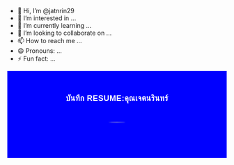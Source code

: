 - 👋 Hi, I’m @jatnrin29
- 👀 I’m interested in ...
- 🌱 I’m currently learning ...
- 💞️ I’m looking to collaborate on ...
- 📫 How to reach me ...
- 😄 Pronouns: ...
- ⚡ Fun fact: ...

<!---
jatnrin29/jatnrin29 is a ✨ special ✨ repository because its `README.md` (this file) appears on your GitHub profile.
You can click the Preview link to take a look at your changes.
--->
<div></div>
<div class="site" id="page" style="display:flex;flex-direction:column;max-width:1120px;margin:0pxauto;background-color:#333333;color:#0000000;font-family:-apple-system,BlinkMacSystemFont,;text-align:center">
<div class="bg-area" style="position:relative;background-color:#000000;color:#ffffff;text-align:center">
<div class="content-wrap" style="position:relative;z-index:11;height:200px;text-align:center">
<div class="bg-area" style="position:relative;background-color:#0000ff;color:#ffffff;text-align:center">
<div class="content-wrap" style="position:relative;z-index:11;height:Auto-align:center">
<div class="content" style="height:100%;padding:30px0px;display:flex;flex-direction:column;flex-grow:1;overflow:auto;text-align:center">
<div class="logo logo-mobile-menu" style="line-height:0;display:inline-block;padding:10px;margin:-5px;width:60px"></div>
<div class="col-md-4" style="position:relative;min-height:1px;padding-right:10px;padding-left:10px;text-align:center">
<div class="row" style="margin-right:0px;margin-left:0px;text-align:center">
<div class="col-md-12" style="position:relative;min-height:1px;padding-right:5px;padding-left:5px;text-align:center">
<h3></h3>
<h2 class="widget-title" style="margin-top:40px;margin-bottom:30px;font-family:Nunito,sans-serif;font-weight:800;line-height:27px;color:rgb(255,255,255);font-size:18px;letter-spacing:0.5px;text-transform:uppercase;font-style:normal;position:relative;padding-bottom:10px"> บันทึก resume:คุณเจตนรินทร์</h2><img class="wp-image-6269 alignnone size-full" src="https://jatnrinart.files.wordpress.com/2024/03/img_20240209_144449.jpg" style="border-radius:500px" width="1092" height="1092">

<h3></h3>
<h2 class="widget-title" style="margin-top:20px;margin-bottom:30px;font-family:Nunito,sans-serif;font-weight:800;line-height:0px;color:rgb(255,255,255);font-size:18px;letter-spacing:0.5px;text-transform:uppercase;font-style:normal;position:relative;padding-bottom:10px"></h2>
<h5 dir="ltr" id="docs-internal-guid-68469f33-7fff-99ad-9fe6-f10e30f8425f" style="line-height:1.68;margin-left:-0pt;margin-right:0pt;background-color:#000000;margin-top:0pt;margin-bottom:0.0pt;padding:3.75pt3.75pt15.0pt3.75pt"><span>ข้อมูลติดต่อผู้สมัคร</span></h5>
<div align="left">
<h5 dir="ltr" style="line-height:1.68;margin-left:0pt;margin-right:0pt;background-color:#0000ff;margin-top:0.0pt;margin-bottom:0pt;padding:0"><span><span><img height="29.0" src="https://lh7-us.googleusercontent.com/UW0NLE8BLncZrKZTagRR6DVvV0XEuk7DpDbdCBgQ7eMHMYdc0SQEgo8Xls_0x5QsCtZuOD0qnLdwksel_5Mtm0uEf1eAomupehrmz4eQuawCnDw8GGlgmyc_Wjh4TTmf62-pVEE4hh_JQMp6a9yJzk0" style="margin-left:0.0px;margin-top:0.0px" width="29.0"></span></span><span> <strong>ที่อยู่ปัจจุบัน: </strong>หมู่ 9 ซอยห้วยค้า เลขที่บ้าน 284/1 บ้านเก่า เมืองกาญจนบุรี กาญจนบุรี 71000 ประเทศไทย</span></h5>
<h5 dir="ltr" style="line-height:1.68;margin-left:0pt;margin-right:0pt;background-color:#0000ff;margin-top:0pt;margin-bottom:0.0pt;padding:0.0p">อีเมล:jetnaโฆษณาrinkamnu</h5>
<h5 dir="ltr" style="line-height:1.68;margin-left:0pt;margin-right:0pt;background-color:#0000ff;margin-top:0pt;margin-bottom:0.0pt;padding:0.0p"><span><span><img height="29.0" src="https://lh7-us.googleusercontent.com/9sSBA6oCJc0P3skI_RBkyM1Fdot77WaK52EVSdedbsoRg1uC1-x_wy2d4WM10SIH0Jz4m8ooIJ9_pLUd_YR4tNneNmP9L9GBwgmh1uXOkxRhw9v_YFxt8_sS0eau57Wwo10hijiHhtSVuLJCwS-PuLk" style="margin-left:0.0px;margin-top:0.0px" width="29.0"></span></span><span> <strong>เบอร์โทรศัพท์: </strong>0988890503</span></h5>
<h5 dir="ltr" style="line-height:1.68;margin-left:0pt;margin-right:0pt;background-color:#0000ff;margin-top:0.0pt;margin-bottom:0.0pt;padding:38.0pt0.0pt23.0pt0.0pt"><span><span><img height="29.0" src="https://lh7-us.googleusercontent.com/OB2_kbT7g3sSe-6bi-uNcZrQpuW4YMXZi5ZiqtCyK7qaz70LeMLOg8XsCMqgs9U8hM9dJECtJ9HPgYSRECDvTrAtkpPAzEm3-yEoZN5P9eVyVEM8DINE1Bp-0cjOO0LPbTbifblwpyvDwH2wU5CVCcw" style="margin-left:0.0px;margin-top:0.0px" width="29.0"></span></span><span> ส่<strong>วนสูง/น้ำหนัก:</strong> 170 ซม. / 65 กก.</span></h5>
<h5 dir="ltr" style="line-height:0;margin-left:0pt;margin-right:0pt;background-color:#0000ff;margin-top:0.0pt;margin-bottom:0.0pt;padding:0pt"><span><span><img height="29.0" src="https://lh7-us.googleusercontent.com/KnCkg1EgQzTRNlhQMpfjIKdM6BCuWlf6As4jR8wkRtjhvCaaLZHtZJvv5hNv5qKqv0aMg9ZQewVyZk9UAq7BG8sekD4GZS3dWxR0cOzs7b4TwidqKsAzMe9Z3mk8Iz8YsIzR1Ob4m7uVCUmq23UfpY0" style="margin-left:0px;margin-top:0px" width="29.0"></span></span><span> <strong>ศาสนา</strong>: พุทธ</span></h5>
<h5 dir="ltr" style="line-height:1.68;margin-left:0pt;margin-right:0pt;background-color:#0000ff;margin-top:0.0pt;margin-bottom:0.0pt;padding:0"><span><span><img height="29.0" src="https://lh7-us.googleusercontent.com/jEESs6GHLXU_438cu41Zl0HyQUW2ZTk7hcxTSwRahAb48XpiSATtXeXtSLKPdVtGxEripwiwP0MOBL92vs-qwJNSgZM8DUwIH8SQLV9SZH3stVp5n-WRmguhwRfzbWKm5EssGkwp88rXKm0usD5vd8Y" style="margin-left:0.0px;margin-top:0.0px" width="29.0"></span></span><span> <strong>อีเมล:</strong>jetnaโฆษณาrinkamnu@gmail.com</span></h5>
<h5 dir="ltr" style="line-height:1.68;margin-left:0pt;margin-right:0pt;background-color:#0000ff;margin-top:0.0pt;margin-bottom:0pt;padding:38.0pt0.0pt0.0pt0.0pt"><span><span><img height="29.0" src="https://lh7-us.googleusercontent.com/IjI9wEst3BBT7qSQcqM0wI96RR6LFr1ch8-Xe2rfsdVNS-y_zbB1NNLeBJ98hicG6EXmizvPPfkzOW738bq754X9p4usXWTHijjvqDvOurm43yfB1OIM-b25Fw9jolPMoUkw5rRUVui5IuqNilvv8bo" style="margin-left:0.0px;margin-top:0.0px" width="29.0"></span></span><span> <strong>Line@:</strong> jatnrin</span></h5>
<h6 dir="ltr" style="line-height:1.68;margin-left:0pt;margin-right:0pt;background-color:#0000ff;margin-top:0pt;margin-bottom:0.0pt;padding:0"><span><span><img height="29.0" src="https://lh7-us.googleusercontent.com/IVVr7DtPktAhbbbPl9lN5fpD7WgEfIJftfnBFaY4FlGq2uUULT-XjcKrymMcTYX3u7six3K7ugyQrbuw6JoUisQwn3qVe1C70yY0diacCVQJ7efTQhCmIrYgRTfyhDUhOJHdecf0b9-z2-kY7D9imXA" style="margin-left:0.0px;margin-top:0.0px" width="29.0"></span></span><span> ชาย </span><span><span><img height="29.0" src="https://lh7-us.googleusercontent.com/whAgc9dTGccxIfphEOm5ypkbJ1WzTwQ6N9QlsLkjdqev-hez6D3F6s1jdCS2fDxYOeliu9GL4KJm5sAw4LYNmUdoNIm2eh3VFA_WwK3bc1ZD1ubuaoZ0OkjawqtK9DG8ken2WYyxaJcqOkyrBdAJTL4" style="margin-left:0.0px;margin-top:0.0px" width="29.0"></span></span><span> โสด</span></h6>
<h6 dir="ltr" style="line-height:1.68;margin-left:0pt;margin-right:0pt;background-color:#0000ff;margin-top:0.0pt;margin-bottom:0.0pt;padding:0"><span>วันเดือนปีเกิด: 29/09/1992 (31 ปี)</span></h6>
<h6 dir="ltr" style="line-height:1.68;margin-left:0pt;margin-right:.0pt;background-color:#0000ff;margin-top:0.0pt;margin-bottom:0pt;padding:0"><span>สัญชาติ: ไทย</span></h6>
<h5 dir="ltr" style="line-height:1.68;margin-left:-0pt;margin-right:0pt;background-color:#0000ff;margin-top:0pt;margin-bottom:0.0pt;padding:0"><span><span><img height="29.0" src="https://lh7-us.googleusercontent.com/zj1Ld7Rv45WM_bhK4TCEBYIbq0LlmFrI_1qYgbv-NH5diYJ1YhofDrpXRnC_789iQhx6-BYaww0aDXYUyMDpK4oe3CVDRDfdbfsdJ2qfYhQ7FJCHGsgxg8MWfr9rHEBe3wEoxhgC0CsHsR6nUNBDQo0" style="margin-left:0.0px;margin-top:0.0px" width="29.0"></span></span><span><strong> เงินเดือนที่ต้องการ: </strong>20,000</span></h5>
<h5 dir="ltr" style="line-height:1.68;margin-left:0pt;margin-right:0pt;background-color:#0000ff;margin-top:0.0pt;margin-bottom:0.0pt;padding:-0"><span><span><img height="29.0" src="https://lh7-us.googleusercontent.com/GySNe8f8rHvqYqGrsDe-v6JYQUwNxQCCwYIuQA-6AEx3U5eCBQOCXuKFGkxx4uaNRmCF7OLSJWnjcRY8XreQxhRlxxQftDWIz9lOTaTLn8yiZSD88MwKrJHcwbPwFrj62orWmdJvpMQfoFmL4hi9UaE" style="margin-left:0.0px;margin-top:0.0px" width="29.0"></span></span><span> <strong>สถานภาพทางทหาร: </strong>ผ่านการเกณฑ์ทหารแล้ว</span></h5>
<h5 dir="ltr" style="line-height:1.68;margin-left:0pt;margin-right:0pt;border-bottom:solid#ebebeb0.75pt;background-color:#0000ff;margin-top:0.0pt;margin-bottom:0pt;padding:-0"><span><span><img height="29.0" src="https://lh7-us.googleusercontent.com/eibGza8QHadf1SYIVzMpeGs7p4iak1XHIyPa0E3W1U_k3mTiUys_3Ox5WwQ-SyQrvVYHGWKhG2SXIR5sjfSEDaQhUR6HOVCBfmNucnhYQsdatjclVMRXoMdS4uhxFUVR0y4nfc8fwMpZVuoi0Nogdm8" style="margin-left:0.0px;margin-top:0.0px" width="29.0"></span></span><span> <strong>งานที่ต้องการ</strong></span></h5>
<p dir="ltr" style="line-height:1.38;margin-left:0pt;margin-right:0pt;background-color:#0000ff;margin-top:0pt;margin-bottom:0.0pt;padding:0"><span>1.สาขาอาชีพ : งานออนไลน์</span></p>
<p dir="ltr" style="line-height:1.38;margin-left:0pt;margin-right:0pt;background-color:#0000ff;margin-top:0pt;margin-bottom:0.0pt;padding:0"><span>2.สาขาอาชีพ : ทำโฆษณา ผ่าน Google Facebook Line ติ๊กต๊อก YouTube </span></p>
<p dir="ltr" style="line-height:1.38;margin-left:0pt;margin-right:0pt;background-color:#0000ff;margin-top:0pt;margin-bottom:0.0pt;padding:0"><span>3.สาขาอาชีพ : ออกแบบเขียนเว็บไซต์ </span></p>
<p dir="ltr" style="line-height:1.38;margin-left:0pt;margin-right:0pt;background-color:#0000ff;margin-top:0.0pt;margin-bottom:0pt;padding:-0"><span><strong>ตำแหน่ง :</strong> การตลาดออนไลน์</span></p>
<p dir="ltr" style="line-height:1.38;margin-left:0pt;margin-right:0pt;background-color:#0000ff;margin-top:0pt;margin-bottom:0.0pt;padding:0"><span>พื้นที่ที่ต้องการทำงาน : กาญจนบุรี ( เมืองกาญจนบุรี )</span></p>
<p dir="ltr" style="line-height:1.38;margin-left:0pt;margin-right:0pt;background-color:#0000ff;margin-top:0.0pt;margin-bottom:0.0pt;padding:-0"><span><strong>รูปแบบงาน :</strong> งานออนไลน์</span></p>
<p dir="ltr" style="line-height:1.38;margin-left:-0pt;margin-right:-0pt;background-color:#0000ff;margin-top:0.0pt;margin-bottom:0.0pt;padding:-0"><span><strong>ระยะเวลาเริ่มงาน :</strong> เริ่มงานได้ทันที</span></p>
<p dir="ltr" style="line-height:1.38;margin-left:0pt;margin-right:0pt;background-color:#0000ff;margin-top:0.0pt;margin-bottom:0pt;padding:-0"><span><strong>ยินดีทำงานต่างประเทศ : </strong>ไม่ได้</span></p>
<h5 dir="ltr" style="line-height:1.68;margin-left:0pt;margin-right:0pt;border-bottom:solid#ebebeb0.75pt;background-color:#0000ff;margin-top:0pt;margin-bottom:0pt;padding:0"><span><span><img height="29.0" src="https://lh7-us.googleusercontent.com/1PARdz6xDfEap0LxVOmsNlT9wuvqsDvF0V9SLhV6hQPkuy5RweFHqp9yXl9XI314wdpXP1Iy4sSF5gIRTODKYCiiKg1X34Enx44Xz3rkHMAoou4rBP4MW_SlOgBpqQmTy1i6l-DA849Ml3J7u8SPnG0" style="margin-left:0.0px;margin-top:0.0px" width="29.0"></span></span><span> <strong>ประวัติการทำงาน/ฝึกงาน </strong></span></h5>
<p dir="ltr" style="line-height:1.38;margin-left:0pt;margin-right:0pt;background-color:#0000ff;margin-top:0pt;margin-bottom:0.0pt;padding:0"><span><strong>ข้อมูลบริษัท :</strong></span> JA Auto Skill</p>
<p dir="ltr" style="line-height:1.38;margin-left:0pt;margin-right:0pt;background-color:#0000ff;margin-top:0.0pt;margin-bottom:0.0pt;padding:0"><span><strong>ตำแหน่งงาน :</strong> ผู้จัดการ</span></p>
<p dir="ltr" style="line-height:1.38;margin-left:0pt;margin-right:0pt;background-color:#0000ff;margin-top:0.0pt;margin-bottom:0.0pt;padding:0"><span><strong>ระยะเวลา : </strong>มีนาคม 2020 ถึง </span>2023</p>
<p dir="ltr" style="line-height:1.38;margin-left:0pt;margin-right:0pt;background-color:#0000ff;margin-top:0.0pt;margin-bottom:0.pt;padding:0"><span><strong>เงินเดือน(บาท) : </strong>30,000 บาท</span></p>
<p dir="ltr" style="line-height:1.38;margin-left:0pt;margin-right:0pt;background-color:#0000ff;margin-top:0.0pt;margin-bottom:0.0pt;padding:0"><span><strong>ที่อยู่ :</strong> กาญจนบุรี</span></p>
<p dir="ltr" style="line-height:1.38;margin-left:0pt;margin-right:0pt;background-color:#0000ff;margin-top:0.0pt;margin-bottom:0.0pt;padding:0"><span><strong>รายละเอียดงาน :</strong> ดูแลทุกอย่างที่เห็นสมควรต</span></p>
<p dir="ltr" id="docs-internal-guid-d813dd11-7fff-bfd2-caf7-08944e8d101b" style="line-height:1.38;margin-top:0.0pt;margin-bottom:0.0pt"><span><strong>ทักษะ</strong></span><strong>:</strong></p>
<p dir="ltr" style="line-height:1.38;margin-top:0.0pt;margin-bottom:0.0pt"><span> </span></p>
<p dir="ltr" style="line-height:1.38;margin-top:0.0pt;margin-bottom:0.0pt"><span>1.พัฒนาธุรกิจ 10 ปี </span></p>
<p dir="ltr" style="line-height:1.38;margin-top:0.0pt;margin-bottom:0.0pt"><span>2.เขียนเว็บไซต์ 5 ปี </span></p>
<p dir="ltr" style="line-height:1.38;margin-top:0.0pt;margin-bottom:0.0pt"><span>3.ขายของออนไลน์ 2 ปี </span></p>
<p dir="ltr" style="line-height:1.38;margin-top:0.0pt;margin-bottom:0.0pt"><span>4.ทำกราฟฟิกตัดต่อวีดีโอ 2 ปี </span></p>
<p dir="ltr" style="line-height:1.38;margin-top:0.0pt;margin-bottom:0.0pt"><span>5.ทำโฆษณา Google Tik Tok Facebook YouTube</span></p>
<div class="col-md-12" style="position:relative;min-height:30px;padding-right:0;padding-left:0;text-align:center">
<h2></h2>
</div>
</div>
<table style="border: 1px dashed #005483" width="90%" cellspacing="0" cellpadding="0" bgcolor=" #005483">
<tbody>
<tr>
<td colspan="1" rowspan="1">
<div align="left">
<h2 class="widget-title" style="margin-bottom:10px;font-family:Nunito,sans-serif;font-weight:800;line-height:27px;color:rgb(255,255,255);font-size:18px;letter-spacing:0.5px;text-transform:uppercase;font-style:normal;position:relative;padding-bottom:10px"> ติดต่อทำเว็บไซต์</h2>
<ul class="cspt-rpw-list" style="margin:0px;display:flex;flex-direction:column;gap:12px;padding:0px">
	<li style="padding:0px;align-items:flex-start;width:283.333px;margin-top:0px;display:flex!important;border-top:none"><span class="cspt-rpw-img"><a href="@" style="text-decoration: none;color: rgb(255, 255, 255);background-color: transparent;font-weight: 700;display: flex;align-items: center;width: 75px;flex-shrink: 0;margin-right: 15px"><img class="attachment-thumbnail size-thumbnail wp-post-image" loading="lazy" width="150" height="150" src="https://jatnrinart.files.wordpress.com/2024/03/img_20240209_144449.jpg" alt="" data-id="5753" style="vertical-align: middle;border-style: none;max-width: 100%;height: auto;border-radius: 20px"></a></span><span class="cspt-rpw-content"><span class="cspt-rpw-title"><a href="http://" style="text-decoration: none;color: rgb(255, 255, 255);background-color: transparent;font-weight: 700;display: flex;align-items: center;margin-bottom: 0px">
คุณ:เจตนริทร์ 

</a><a href="http://" style="text-decoration: none;color: rgb(255, 255, 255);background-color: transparent;font-weight: 700;display: flex;align-items: center;margin-bottom: 0px"></a>

<a href="http://" style="text-decoration: none;color: rgb(255, 255, 255);background-color: transparent;font-weight: 700;display: flex;align-items: center;margin-bottom: 0px">
</a>

<a href="http://" style="text-decoration: none;color: rgb(255, 255, 255);background-color: transparent;font-weight: 700;display: flex;align-items: center;margin-bottom: 0px"></a>

<a href="http://" style="text-decoration: none;color: rgb(255, 255, 255);background-color: transparent;font-weight: 700;display: flex;align-items: center;margin-bottom: 0px">
</a>

<a href="http://" style="text-decoration: none;color: rgb(255, 255, 255);background-color: transparent;font-weight: 700;display: flex;align-items: center;margin-bottom: 0px"></a><a href="http://" style="text-decoration: none;color: rgb(255, 255, 255);background-color: transparent;font-weight: 700;display: flex;align-items: center;margin-bottom: 0px"></a><a href="http://" style="text-decoration: none;color: rgb(255, 255, 255);background-color: transparent;font-weight: 700;display: flex;align-items: center;margin-bottom: 0px"></a><a href="http://" style="text-decoration: none;color: rgb(255, 255, 255);background-color: transparent;font-weight: 700;display: flex;align-items: center;margin-bottom: 0px"></a><a href="http://" style="text-decoration: none;color: rgb(255, 255, 255);background-color: transparent;font-weight: 700;display: flex;align-items: center;margin-bottom: 0px"></a><a href="http://" style="text-decoration: none;color: rgb(255, 255, 255);background-color: transparent;font-weight: 700;display: flex;align-items: center;margin-bottom: 0px"></a>

<a href="http://" style="text-decoration: none;color: rgb(255, 255, 255);background-color: transparent;font-weight: 700;display: flex;align-items: center;margin-bottom: 0px"></a>

<a href="http://" style="text-decoration: none;color: rgb(255, 255, 255);background-color: transparent;font-weight: 700;display: flex;align-items: center;margin-bottom: 0px"></a>

<a href="http://" style="text-decoration: none;color: rgb(255, 255, 255);background-color: transparent;font-weight: 700;display: flex;align-items: center;margin-bottom: 0px">
</a>

<a href="http://" style="text-decoration: none;color: rgb(255, 255, 255);background-color: transparent;font-weight: 700;display: flex;align-items: center;margin-bottom: 0px"></a><a href="http://" style="text-decoration: none;color: rgb(255, 255, 255);background-color: transparent;font-weight: 700;display: flex;align-items: center;margin-bottom: 0px"></a>

<span class="cspt-rpw-date" style="line-height:17px;display:block;color:rgb(180,180,180);font-size:14px;font-weight:500;margin-top:5px"><a href="https://orchidjobs.com/%e0%b8%9a%e0%b8%97%e0%b8%84%e0%b8%a7%e0%b8%b2%e0%b8%a1%e0%b8%99%e0%b9%88%e0%b8%b2%e0%b8%a3%e0%b8%b9%e0%b9%89%e0%b9%83%e0%b8%99%e0%b8%81%e0%b8%b2%e0%b8%a3%e0%b8%97%e0%b8%b3%e0%b8%87%e0%b8%b2%e0%b8%99/%e0%b9%81%e0%b8%99%e0%b8%a7%e0%b8%97%e0%b8%b2%e0%b8%87%e0%b8%81%e0%b8%b2%e0%b8%a3%e0%b8%a3%e0%b8%b1%e0%b8%9a%e0%b8%a1%e0%b8%b7%e0%b8%ad%e0%b8%81%e0%b8%b1%e0%b8%9a-generation-gap/" style="text-decoration: none;color: rgb(255, 227, 38);background-color: transparent;font-weight: 100;display: flex;align-items: center;font-size: 13px">03/15/2024</a></span>

</span></span></li>
</ul>
<div align="left">
<div align="left">
<div align="left">
<div style="border: 5px dotted #33FF00;background-color: #000000"></div>
<div align="left" style="text-align:center">

หมายเลขโทรศัพท์ : <span style="display:inline-block;line-height:1.6"><a class="button secondary is-xsmall" href="tel:0988890503" style="background-color: rgb(237, 88, 43);color: rgb(255, 255, 255);text-decoration: none;position: r9elative;display: inline-block;text-transform: uppercase;font-size: 0.7em;letter-spacing: 0.03em;cursor: pointer;font-weight: bolder;text-align: center;border: 1px solid rgba(0, 0, 0, 0.05);border-radius: 99px;margin-top: 0px;margin-right: 0px !important;line-height: 2.4em;min-height: 2.5em;padding: 0px 1.2em;max-width: 100%;margin-bottom: 1em;margin-left: 0px !important">098-889-0503</a></span>
<div class="col-md-12" style="position:relative;min-height:1px;padding-right:15px;padding-left:15px;text-align:center">
<h2></h2>
<div align="left" style="text-align:center">

Add Facebook : <span style="display:inline-block;line-height:1.6"><a class="button secondary is-xsmall" href="https://www.google.com/url?sa=t&amp;source=web&amp;rct=j&amp;opi=89978449&amp;url=https://m.facebook.com/p/Jatnrin-Kumnu-100075673929980/&amp;ved=2ahUKEwj3ufHk5PKEAxXC-DgGHTagAjMQFnoECBEQAQ&amp;usg=AOvVaw372XKPu5U41yjZiZrde_UG" style="background-color: rgb(237, 88, 43);color: rgb(255, 255, 255);text-decoration: none;position: r9elative;display: inline-block;text-transform: uppercase;font-size: 0.7em;letter-spacing: 0.03em;cursor: pointer;font-weight: bolder;text-align: center;border: 1px solid rgba(0, 0, 0, 0.05);border-radius: 99px;margin-top: 0px;margin-right: 0px !important;line-height: 2.4em;min-height: 2.5em;padding: 0px 1.2em;max-width: 100%;margin-bottom: 1em;margin-left: 0px !important">เจตนรินทร์ คำนุ </a></span>
<div class="col-md-12" style="position:relative;min-height:1px;padding-right:15px;padding-left:15px;text-align:center">
<h2></h2>
<div align="left" style="text-align:center">

Add Line ID : <span style="display:inline-block;line-height:1.6"><a class="button secondary is-xsmall" href="https://line.me/ti/p/Ye4BbJBiBV" style="background-color: rgb(237, 88, 43);color: rgb(255, 255, 255);text-decoration: none;position: r9elative;display: inline-block;text-transform: uppercase;font-size: 0.7em;letter-spacing: 0.03em;cursor: pointer;font-weight: bolder;text-align: center;border: 1px solid rgba(0, 0, 0, 0.05);border-radius: 99px;margin-top: 0px;margin-right: 0px !important;line-height: 2.4em;min-height: 2.5em;padding: 0px 1.2em;max-width: 100%;margin-bottom: 1em;margin-left: 0px !important">jatnrin</a></span>
<div class="col-md-12" style="position:relative;min-height:1px;padding-right:15px;padding-left:15px;text-align:center">
<h2></h2>
<div align="left" style="text-align:center">

Tik Tok <span style="display:inline-block;line-height:1.6"><a class="button secondary is-xsmall" href="https://www.tiktok.com/@shop.online288?_t=8g1ETHYp0US&amp;_r=1" style="background-color: rgb(237, 88, 43);color: rgb(255, 255, 255);text-decoration: none;position: r9elative;display: inline-block;text-transform: uppercase;font-size: 0.7em;letter-spacing: 0.03em;cursor: pointer;font-weight: bolder;text-align: center;border: 1px solid rgba(0, 0, 0, 0.05);border-radius: 99px;margin-top: 0px;margin-right: 0px !important;line-height: 2.4em;min-height: 2.5em;padding: 0px 1.2em;max-width: 100%;margin-bottom: 1em;margin-left: 0px !important">เจตนรินทร์ </a></span>
<div class="col-md-12" style="position:relative;min-height:1px;padding-right:15px;padding-left:15px;text-align:center">
<h2></h2>
<div align="center">

YouTube <span style="display:inline-block;line-height:1.6"><a class="button secondary is-xsmall" href="https://www.youtube.com/@jatnrinkumnu" style="background-color: rgb(237, 88, 43);color: rgb(255, 255, 255);text-decoration: none;position: r9elative;display: inline-block;text-transform: uppercase;font-size: 0.7em;letter-spacing: 0.03em;cursor: pointer;font-weight: bolder;text-align: center;border: 1px solid rgba(0, 0, 0, 0.05);border-radius: 99px;margin-top: 0px;margin-right: 0px !important;line-height: 2.4em;min-height: 2.5em;padding: 0px 1.2em;max-width: 100%;margin-bottom: 1em">เจตนรินทร์ </a></span>

</div>
</div>
</div>
</div>
</div>
</div>
</div>
</div>
</div>
</div>
</div>
</div>
</div>
</td>
</tr>
</tbody>
</table>
<div class="col-md-12" style="position:relative;min-height:30px;padding-right:0;padding-left:0;text-align:center">
<h2></h2>
</div>
<table style="border: 1px dashed #00aa77" width="90%" cellspacing="5" cellpadding="5" bgcolor="#00aa77">
<tbody>
<tr>
<td colspan="1" rowspan="1" style="border: 1px dashed white" bgcolor="#ff0000">
<div align="left">
<h2 class="widget-title" style="margin-top:20px;margin-bottom:10px;font-family:Nunito,sans-serif;font-weight:800;line-height:27px;color:rgb(255,255,255);font-size:18px;letter-spacing:0.5px;text-transform:uppercase;font-style:normal;position:relative;padding-bottom:10px"> ผู้เขียนเว็บไซต์</h2>
<p dir="ltr" id="docs-internal-guid-70f5e178-7fff-ed0a-eb5f-1e83b86d712c" style="line-height:1.38;margin-top:0.0pt;margin-bottom:0.0pt"><span>ชื่อเล่น: เจ</span></p>
<p dir="ltr" style="line-height:1.38;margin-top:0.0pt;margin-bottom:0.0pt"><span>ชื่อ นามสกุล: เจตนรินทร์ คำนุ</span></p>
<p dir="ltr" style="line-height:1.38;margin-top:0.0pt;margin-bottom:0.0pt"><span>อายุ: 30</span></p>
<p dir="ltr" style="line-height:1.38;margin-top:0.0pt;margin-bottom:0.0pt"><span>สถานะ:โสด</span></p>
<p dir="ltr" style="line-height:1.38;margin-top:0.0pt;margin-bottom:0.0pt"><span>ที่อยู่จังหวัด: กาญจนบุรี </span></p>
<p dir="ltr" style="line-height:1.38;margin-top:0.0pt;margin-bottom:0.0pt"><span>ตำแหน่ง: ผู้เขียนเว็บไซต์ </span></p>
<p dir="ltr" style="line-height:1.38;margin-top:0.0pt;margin-bottom:0.0pt"><span>ประวัติการทำงานออนไลน์: YouTube ติ๊กต๊อก เขียนเว็บไซต์</span></p>
</div>
</td>
</tr>
</tbody>
</table>
<div class="col-md-12" style="position:relative;min-height:30px;padding-right:0;padding-left:0;text-align:center">
<h2></h2>
</div>
<table style="border: 10px dashed #0000ff" width="90%" cellspacing="5" cellpadding="5" bgcolor="#0000ff">
<tbody>
<tr>
<td colspan="1" rowspan="1" style="border: 3px dashed" bgcolor="#333333">
<div align="left">
<p dir="ltr" id="docs-internal-guid-ea95d44d-7fff-b461-b152-c1066879403c" style="line-height:1.38;margin-top:12.0pt;margin-bottom:12.0pt"></p>
<p dir="ltr" style="line-height:1.38;margin-top:12.0pt;margin-bottom:12.0pt"></p>
<p dir="ltr" style="line-height:1.38;margin-top:12.0pt;margin-bottom:12.0pt"><span> มีปัญหาการใช้งาน</span>
<span>การเข้าใช้งานเว็บไซต์ ส่งปัญหาไปที่อีเมล: </span></p>
<p dir="ltr" style="line-height:1.38;margin-top:12.0pt;margin-bottom:12.0pt"><span>jednarinkamnu@gmail.com</span></p>
<p dir="ltr" style="line-height:1.38;margin-top:12.0pt;margin-bottom:12.0pt"><span>บริษัท Jednarin Skill </span>
<span>เลขที่ประจำตัวผู้เสียภาษี</span>
<span>0-1055-48148-53-1</span></p>
<p dir="ltr" style="line-height:1.38;margin-top:12.0pt;margin-bottom:12.0pt"><span> วันเวลาทำการ</span></p>
<p dir="ltr" style="line-height:1.38;margin-top:12.0pt;margin-bottom:12.0pt"><span>จันทร์- ศุกร์ : 8:00-17:00 เสาร์ 9:00-16:00</span></p>
</div>
</td>
</tr>
</tbody>
</table>
<div class="col-md-12" style="position:#0000ff;min-height:30px;padding-right:0;padding-left:0;text-align:center">
<h2></h2>
</div>
<div></div>
</div>
</div>
</div>
</div>
</div>
</div>
</div>
</div>
</div>
